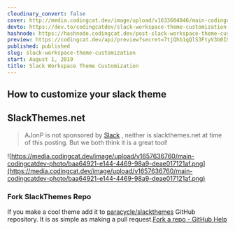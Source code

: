 ```yaml
---
cloudinary_convert: false
cover: http://media.codingcat.dev/image/upload/v1633604046/main-codingcatdev-photo/rbjubpuetc0xhsiburfk.png
devto: https://dev.to/codingcatdev/slack-workspace-theme-customization-24o
hashnode: https://hashnode.codingcat.dev/post-slack-workspace-theme-customization
preview: https://codingcat.dev/api/preview?secret=7tjQhb1qQlS3FtyV3b0I&selectionType=post&selectionSlug=slack-workspace-theme-customization&_id=f7598d7d2825459496a3e15c15f398ae
published: published
slug: slack-workspace-theme-customization
start: August 1, 2019
title: Slack Workspace Theme Customization
---
```

## How to customize your slack theme

## SlackThemes.net

> 
> 
> 
> AJonP is not sponsored by [Slack](https://slack.com/) , neither is slackthemes.net at time of this posting. But we both think it is a great tool!
> 

![https://media.codingcat.dev/image/upload/v1657636760/main-codingcatdev-photo/baa64921-e144-4469-98a9-deae017121af.png](https://media.codingcat.dev/image/upload/v1657636760/main-codingcatdev-photo/baa64921-e144-4469-98a9-deae017121af.png)

### Fork SlackThemes Repo

If you make a cool theme add it to [paracycle/slackthemes](https://github.com/paracycle/slackthemes) GitHub repository. It is as simple as making a pull request.[Fork a repo - GitHub Help](https://help.github.com/en/articles/fork-a-repo)